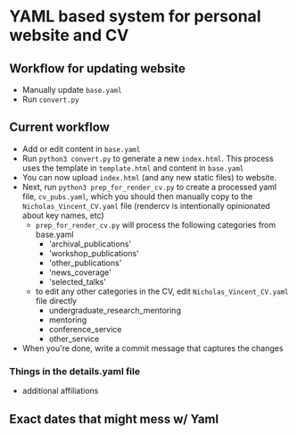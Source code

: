 # YAML based system for personal website and CV

## Workflow for updating website

- Manually update `base.yaml`
- Run `convert.py`


## Current workflow

- Add or edit content in `base.yaml`
- Run `python3 convert.py` to generate a new `index.html`. This process uses the template in `template.html` and content in `base.yaml`
- You can now upload `index.html` (and any new static files) to website.
- Next, run `python3 prep_for_render_cv.py` to create a processed yaml file, `cv_pubs.yaml`, which you should then manually copy to the `Nicholas_Vincent_CV.yaml` file (rendercv is intentionally opinionated about key names, etc)
  - `prep_for_render_cv.py` will process the following categories from base.yaml
    - 'archival_publications'
    - 'workshop_publications'
    - 'other_publications'
    - 'news_coverage'
    - 'selected_talks'
  - to edit any other categories in the CV, edit `Nicholas_Vincent_CV.yaml` file directly
    - undergraduate_research_mentoring
    - mentoring
    - conference_service
    - other_service
- When you're done, write a commit message that captures the changes


### Things in the details.yaml file

- additional affiliations

## Exact dates that might mess w/ Yaml